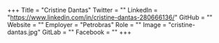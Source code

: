+++
Title = "Cristine Dantas"
Twitter = ""
LinkedIn = "https://www.linkedin.com/in/cristine-dantas-280666136/"
GitHub = ""
Website = ""
Employer = "Petrobras"
Role = ""
Image = "cristine-dantas.jpg"
GitLab = ""
Facebook = ""
+++
